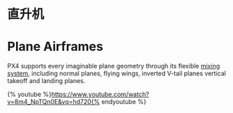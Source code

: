 # 直升机

# Plane Airframes

PX4 supports every imaginable plane geometry through its flexible [mixing system](concept-mixing.md), including normal planes, flying wings, inverted V-tail planes vertical takeoff and landing planes.

{% youtube %}https://www.youtube.com/watch?v=8m4_NpTQn0E&vq=hd720{% endyoutube %}